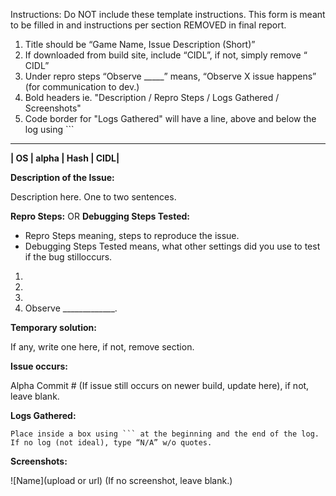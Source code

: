 Instructions: Do NOT include these template instructions. This form is meant to be filled in
and instructions per section REMOVED in final report.

1. Title should be “Game Name, Issue Description (Short)”
2. If downloaded from build site, include “CIDL”, if not, simply remove “ CIDL”
3. Under repro steps “Observe _____” means, “Observe X issue happens” (for communication to
dev.)
4. Bold headers ie. "Description / Repro Steps / Logs Gathered / Screenshots"
5. Code border for "Logs Gathered" will have a line, above and below the log using ```

---

**| OS | alpha | Hash | CIDL|**

**Description of the Issue:**

Description here. One to two sentences.

**Repro Steps:** OR **Debugging Steps Tested:**
* Repro Steps meaning, steps to reproduce the issue.
* Debugging Steps Tested means, what other settings did you use to test if the bug stilloccurs.

1.
2.
3.
4. Observe _____________.

**Temporary solution:**

If any, write one here, if not, remove section.

**Issue occurs:**

Alpha Commit # (If issue still occurs on newer build, update here), if not, leave blank.

**Logs Gathered:**

```
Place inside a box using ``` at the beginning and the end of the log. 
If no log (not ideal), type “N/A” w/o quotes.
```

**Screenshots:**

![Name](upload or url) (If no screenshot, leave blank.)
